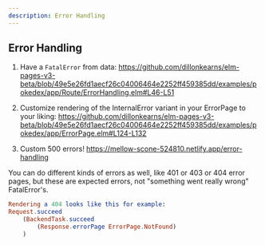 ```yaml
---
description: Error Handling
---
```


## Error Handling

1. Have a `FatalError` from data: https://github.com/dillonkearns/elm-pages-v3-beta/blob/49e5e26fd1aecf26c04006464e2252ff459385dd/examples/pokedex/app/Route/ErrorHandling.elm#L46-L51

2. Customize rendering of the InternalError variant in your ErrorPage to your liking: https://github.com/dillonkearns/elm-pages-v3-beta/blob/49e5e26fd1aecf26c04006464e2252ff459385dd/examples/pokedex/app/ErrorPage.elm#L124-L132

3. Custom 500 errors! https://mellow-scone-524810.netlify.app/error-handling


You can do different kinds of errors as well, like 401 or 403 or 404 error pages, but these are expected errors, not "something went really wrong" FatalError's.

```elm
Rendering a 404 looks like this for example:
Request.succeed
    (BackendTask.succeed
        (Response.errorPage ErrorPage.NotFound)
    )
```
